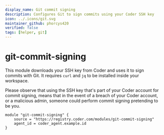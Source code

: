 ```yaml
---
display_name: Git commit signing
description: Configures Git to sign commits using your Coder SSH key
icon: ../.icons/git.svg
maintainer_github: phorcys420
verified: false
tags: [helper, git]
---
```


# git-commit-signing

This module downloads your SSH key from Coder and uses it to sign commits with Git.
It requires `curl` and `jq` to be installed inside your workspace.

Please observe that using the SSH key that's part of your Coder account for commit signing, means that in the event of a breach of your Coder account, or a malicious admin, someone could perform commit signing pretending to be you.

```hcl
module "git-commit-signing" {
    source = "https://registry.coder.com/modules/git-commit-signing"
    agent_id = coder_agent.example.id
}
```
